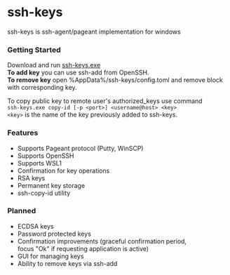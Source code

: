 # ssh-keys

ssh-keys is ssh-agent/pageant implementation for windows

### Getting Started
Download and run [ssh-keys.exe](https://github.com/)  
**To add key** you can use ssh-add from OpenSSH.  
**To remove key** open %AppData%/ssh-keys/config.toml and remove block with corresponding key.

To copy public key to remote user's authorized_keys use command  
`ssh-keys.exe copy-id [-p <port>] <username@host> <key>`  
`<key>` is the name of the key previously added to ssh-keys.

### Features
* Supports Pageant protocol (Putty, WinSCP)
* Supports OpenSSH
* Supports WSL1
* Confirmation for key operations
* RSA keys
* Permanent key storage
* ssh-copy-id utility

### Planned
* ECDSA keys
* Password protected keys
* Confirmation improvements (graceful confirmation period,  
  focus "Ok" if requesting application is active)
* GUI for managing keys
* Ability to remove keys via ssh-add
